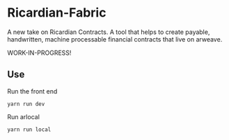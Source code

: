 # Ricardian-Fabric

A new take on Ricardian Contracts.
A tool that helps to create payable, handwritten, machine processable financial contracts that live on arweave.

WORK-IN-PROGRESS!


## Use

Run the front end

`yarn run dev`

Run arlocal

`yarn run local`